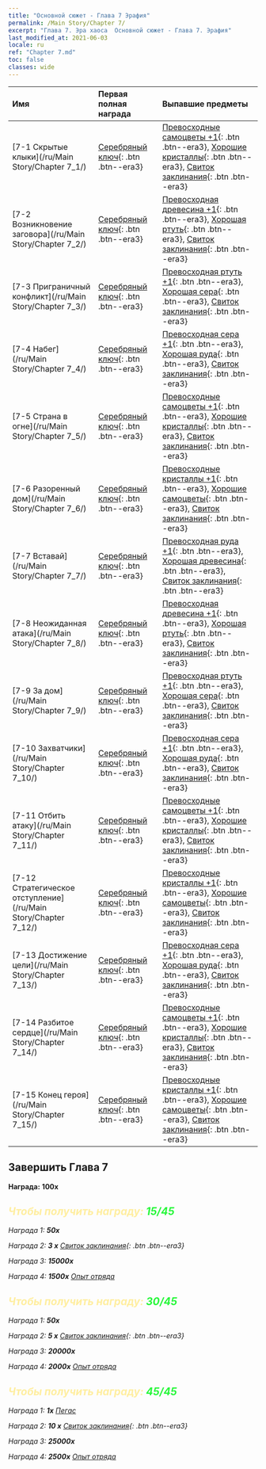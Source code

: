 ```yaml
---
title: "Основной сюжет - Глава 7 Эрафия"
permalink: /Main Story/Chapter 7/
excerpt: "Глава 7. Эра хаоса  Основной сюжет - Глава 7. Эрафия"
last_modified_at: 2021-06-03
locale: ru
ref: "Chapter 7.md"
toc: false
classes: wide
---
```


  | Имя |  Первая полная награда | Выпавшие предметы |
  |:------------|:------------|:------------| 
  | [7-1 Скрытые клыки](/ru/Main Story/Chapter 7_1/) | [Серебряный ключ](/ItemsRU/con_693/){: .btn .btn--era3} | [Превосходные самоцветы +1](/ItemsRU/mat_23/){: .btn .btn--era3}, [Хорошие кристаллы](/ItemsRU/mat_17/){: .btn .btn--era3}, [Свиток заклинания](/ItemsRU/con_694/){: .btn .btn--era3} |
  | [7-2 Возникновение заговора](/ru/Main Story/Chapter 7_2/) | [Серебряный ключ](/ItemsRU/con_693/){: .btn .btn--era3} | [Превосходная древесина +1](/ItemsRU/mat_20/){: .btn .btn--era3}, [Хорошая ртуть](/ItemsRU/mat_14/){: .btn .btn--era3}, [Свиток заклинания](/ItemsRU/con_694/){: .btn .btn--era3} |
  | [7-3 Приграничный конфликт](/ru/Main Story/Chapter 7_3/) | [Серебряный ключ](/ItemsRU/con_693/){: .btn .btn--era3} | [Превосходная ртуть +1](/ItemsRU/mat_21/){: .btn .btn--era3}, [Хорошая сера](/ItemsRU/mat_15/){: .btn .btn--era3}, [Свиток заклинания](/ItemsRU/con_694/){: .btn .btn--era3} |
  | [7-4 Набег](/ru/Main Story/Chapter 7_4/) | [Серебряный ключ](/ItemsRU/con_693/){: .btn .btn--era3} | [Превосходная сера +1](/ItemsRU/mat_22/){: .btn .btn--era3}, [Хорошая руда](/ItemsRU/mat_12/){: .btn .btn--era3}, [Свиток заклинания](/ItemsRU/con_694/){: .btn .btn--era3} |
  | [7-5 Страна в огне](/ru/Main Story/Chapter 7_5/) | [Серебряный ключ](/ItemsRU/con_693/){: .btn .btn--era3} | [Превосходные самоцветы +1](/ItemsRU/mat_23/){: .btn .btn--era3}, [Хорошие кристаллы](/ItemsRU/mat_17/){: .btn .btn--era3}, [Свиток заклинания](/ItemsRU/con_694/){: .btn .btn--era3} |
  | [7-6 Разоренный дом](/ru/Main Story/Chapter 7_6/) | [Серебряный ключ](/ItemsRU/con_693/){: .btn .btn--era3} | [Превосходные кристаллы +1](/ItemsRU/mat_24/){: .btn .btn--era3}, [Хорошие самоцветы](/ItemsRU/mat_16/){: .btn .btn--era3}, [Свиток заклинания](/ItemsRU/con_694/){: .btn .btn--era3} |
  | [7-7 Вставай](/ru/Main Story/Chapter 7_7/) | [Серебряный ключ](/ItemsRU/con_693/){: .btn .btn--era3} | [Превосходная руда +1](/ItemsRU/mat_19/){: .btn .btn--era3}, [Хорошая древесина](/ItemsRU/mat_13/){: .btn .btn--era3}, [Свиток заклинания](/ItemsRU/con_694/){: .btn .btn--era3} |
  | [7-8 Неожиданная атака](/ru/Main Story/Chapter 7_8/) | [Серебряный ключ](/ItemsRU/con_693/){: .btn .btn--era3} | [Превосходная древесина +1](/ItemsRU/mat_20/){: .btn .btn--era3}, [Хорошая ртуть](/ItemsRU/mat_14/){: .btn .btn--era3}, [Свиток заклинания](/ItemsRU/con_694/){: .btn .btn--era3} |
  | [7-9 За дом](/ru/Main Story/Chapter 7_9/) | [Серебряный ключ](/ItemsRU/con_693/){: .btn .btn--era3} | [Превосходная ртуть +1](/ItemsRU/mat_21/){: .btn .btn--era3}, [Хорошая сера](/ItemsRU/mat_15/){: .btn .btn--era3}, [Свиток заклинания](/ItemsRU/con_694/){: .btn .btn--era3} |
  | [7-10 Захватчики](/ru/Main Story/Chapter 7_10/) | [Серебряный ключ](/ItemsRU/con_693/){: .btn .btn--era3} | [Превосходная сера +1](/ItemsRU/mat_22/){: .btn .btn--era3}, [Хорошая руда](/ItemsRU/mat_12/){: .btn .btn--era3}, [Свиток заклинания](/ItemsRU/con_694/){: .btn .btn--era3} |
  | [7-11 Отбить атаку](/ru/Main Story/Chapter 7_11/) | [Серебряный ключ](/ItemsRU/con_693/){: .btn .btn--era3} | [Превосходные самоцветы +1](/ItemsRU/mat_23/){: .btn .btn--era3}, [Хорошие кристаллы](/ItemsRU/mat_17/){: .btn .btn--era3}, [Свиток заклинания](/ItemsRU/con_694/){: .btn .btn--era3} |
  | [7-12 Стратегическое отступление](/ru/Main Story/Chapter 7_12/) | [Серебряный ключ](/ItemsRU/con_693/){: .btn .btn--era3} | [Превосходные кристаллы +1](/ItemsRU/mat_24/){: .btn .btn--era3}, [Хорошие самоцветы](/ItemsRU/mat_16/){: .btn .btn--era3}, [Свиток заклинания](/ItemsRU/con_694/){: .btn .btn--era3} |
  | [7-13 Достижение цели](/ru/Main Story/Chapter 7_13/) | [Серебряный ключ](/ItemsRU/con_693/){: .btn .btn--era3} | [Превосходная сера +1](/ItemsRU/mat_22/){: .btn .btn--era3}, [Хорошая руда](/ItemsRU/mat_12/){: .btn .btn--era3}, [Свиток заклинания](/ItemsRU/con_694/){: .btn .btn--era3} |
  | [7-14 Разбитое сердце](/ru/Main Story/Chapter 7_14/) | [Серебряный ключ](/ItemsRU/con_693/){: .btn .btn--era3} | [Превосходные самоцветы +1](/ItemsRU/mat_23/){: .btn .btn--era3}, [Хорошие кристаллы](/ItemsRU/mat_17/){: .btn .btn--era3}, [Свиток заклинания](/ItemsRU/con_694/){: .btn .btn--era3} |
  | [7-15 Конец героя](/ru/Main Story/Chapter 7_15/) | [Серебряный ключ](/ItemsRU/con_693/){: .btn .btn--era3} | [Превосходные кристаллы +1](/ItemsRU/mat_24/){: .btn .btn--era3}, [Хорошие самоцветы](/ItemsRU/mat_16/){: .btn .btn--era3}, [Свиток заклинания](/ItemsRU/con_694/){: .btn .btn--era3} |


## Завершить Глава 7

 **Награда:**  **100x** <i class="fas fa-gem"/>



## <span style="color: #ffeea0">Чтобы получить награду: </span><span style="color: #27f73a">15/45</span>

 Награда 1:  **50x** <i class="fas fa-gem"/>

 Награда 2: **3 x** [Свиток заклинания](/ItemsRU/con_694/){: .btn .btn--era3}

 Награда 3:  **15000x** <i class="fas fa-coins"/>

 Награда 4:  **1500x** [Опыт отряда](/ItemsRU/con_902/)



## <span style="color: #ffeea0">Чтобы получить награду: </span><span style="color: #27f73a">30/45</span>

 Награда 1:  **50x** <i class="fas fa-gem"/>

 Награда 2: **5 x** [Свиток заклинания](/ItemsRU/con_694/){: .btn .btn--era3}

 Награда 3:  **20000x** <i class="fas fa-coins"/>

 Награда 4:  **2000x** [Опыт отряда](/ItemsRU/con_902/)



## <span style="color: #ffeea0">Чтобы получить награду: </span><span style="color: #27f73a">45/45</span>

 Награда 1:  **1x** [Пегас](/ru/units/Pegasus/)

 Награда 2: **10 x** [Свиток заклинания](/ItemsRU/con_694/){: .btn .btn--era3}

 Награда 3:  **25000x** <i class="fas fa-coins"/>

 Награда 4:  **2500x** [Опыт отряда](/ItemsRU/con_902/)

